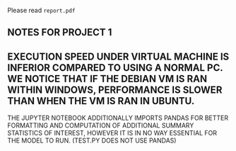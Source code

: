 Please read `report.pdf`


NOTES FOR PROJECT 1
--------------------------------
EXECUTION SPEED UNDER VIRTUAL MACHINE IS INFERIOR COMPARED TO USING A NORMAL PC. WE NOTICE THAT IF THE DEBIAN VM IS RAN WITHIN WINDOWS, PERFORMANCE IS SLOWER THAN WHEN THE VM IS RAN IN UBUNTU. 
--------------------------------
THE JUPYTER NOTEBOOK ADDITIONALLY IMPORTS PANDAS FOR BETTER FORMATTING AND COMPUTATION OF ADDITIONAL SUMMARY STATISTICS OF INTEREST,
HOWEVER IT IS IN NO WAY ESSENTIAL FOR THE MODEL TO RUN. (TEST.PY DOES NOT USE PANDAS)
